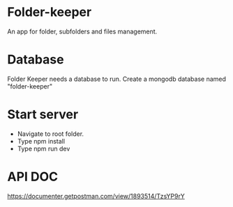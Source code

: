 # Folder-keeper
An app for folder, subfolders and files management.

# Database 
Folder Keeper needs a database to run.
Create a mongodb database named "folder-keeper"

# Start server
- Navigate to root folder.
- Type npm install
- Type npm run dev



# API DOC
https://documenter.getpostman.com/view/1893514/TzsYP9rY